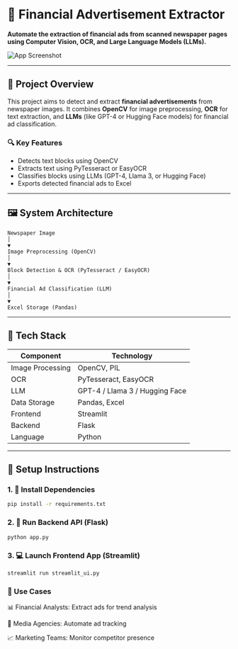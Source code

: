 # 📰 Financial Advertisement Extractor

**Automate the extraction of financial ads from scanned newspaper pages using Computer Vision, OCR, and Large Language Models (LLMs).**

![App Screenshot](trail.png)

---

## 🚀 Project Overview

This project aims to detect and extract **financial advertisements** from newspaper images. It combines **OpenCV** for image preprocessing, **OCR** for text extraction, and **LLMs** (like GPT-4 or Hugging Face models) for financial ad classification.

### 🔍 Key Features

- Detects text blocks using OpenCV
- Extracts text using PyTesseract or EasyOCR
- Classifies blocks using LLMs (GPT-4, Llama 3, or Hugging Face)
- Exports detected financial ads to Excel

---
## 🖼️ System Architecture
```
Newspaper Image
│
▼
Image Preprocessing (OpenCV)
│
▼
Block Detection & OCR (PyTesseract / EasyOCR)
│
▼
Financial Ad Classification (LLM)
│
▼
Excel Storage (Pandas)
```

---

## 🧪 Tech Stack

| Component        | Technology                     |
|------------------|---------------------------------|
| Image Processing | OpenCV, PIL                     |
| OCR              | PyTesseract, EasyOCR            |
| LLM              | GPT-4 / Llama 3 / Hugging Face  |
| Data Storage     | Pandas, Excel                   |
| Frontend         | Streamlit                       |
| Backend          | Flask                           |
| Language         | Python                          |

---

## 🧰 Setup Instructions

### 1. 🐍 Install Dependencies

```bash
pip install -r requirements.txt
 ````

### 2. 🚦 Run Backend API (Flask)

```bash
python app.py
 ````

### 3. 💻 Launch Frontend App (Streamlit)

```bash
streamlit run streamlit_ui.py
 ````
### 📌 Use Cases
📊 Financial Analysts: Extract ads for trend analysis

📰 Media Agencies: Automate ad tracking

📈 Marketing Teams: Monitor competitor presence


